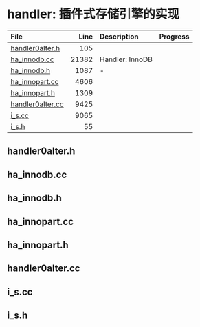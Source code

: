 # handler: 插件式存储引擎的实现

|File|Line|Description|Progress|
|:---|---:|:---|:---|
| [handler0alter.h](#handler0alter.h)    |   105 |||
| [ha_innodb.cc](#ha_innodb.cc)          | 21382 | Handler: InnoDB ||
| [ha_innodb.h](#ha_innodb.h)            |  1087 |-||
| [ha_innopart.cc](#ha_innopart.cc)      |  4606 |||
| [ha_innopart.h](#ha_innopart.h)        |  1309 |||
| [handler0alter.cc](#handler0alter.cc)  |  9425 |||
| [i_s.cc](#i_s.cc)                      |  9065 |||
| [i_s.h](#i_s.h)                        |    55 |||

## handler0alter.h
<span id="handler0alter.h" />

## ha_innodb.cc
<span id="ha_innodb.cc" />

## ha_innodb.h
<span id="ha_innodb.h" />

## ha_innopart.cc
<span id="ha_innopart.cc" />

## ha_innopart.h
<span id="ha_innopart.h" />

## handler0alter.cc
<span id="handler0alter.cc" />

## i_s.cc
<span id="i_s.cc" />

## i_s.h
<span id="i_s.h" />
